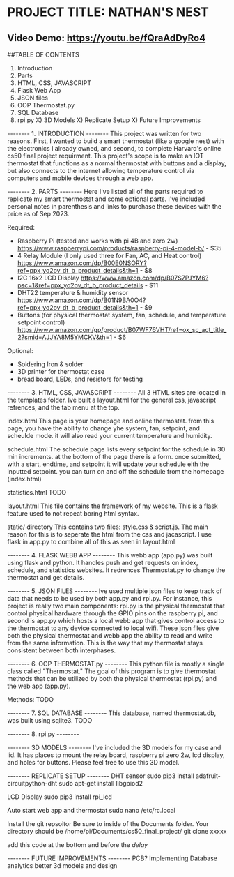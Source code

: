 # PROJECT TITLE: NATHAN'S NEST
## Video Demo:  https://youtu.be/fQraAdDyRo4

##TABLE OF CONTENTS
1) Introduction
2) Parts
3) HTML, CSS, JAVASCRIPT
4) Flask Web App
5) JSON files
6) OOP Thermostat.py
7) SQL Database
8) rpi.py
X) 3D Models
X) Replicate Setup
X) Future Improvements


-------- 1. INTRODUCTION --------
This project was written for two reasons. First, I wanted to build a smart thermostat (like a google nest) with the electronics I already owned, and second, to complete Harvard's online cs50 final project requirment. This project's scope is to make an IOT thermostat that functions as a normal thermostat with buttons and a display, but also connects to the internet allowing temperature control via computers and mobile devices through a web app.


-------- 2. PARTS --------
Here I've listed all of the parts required to replicate my smart thermostat and some optional parts. I've included personal notes in parenthesis and links to purchase these devices with the price as of Sep 2023.

Required:
- Raspberry Pi (tested and works with pi 4B and zero 2w) https://www.raspberrypi.com/products/raspberry-pi-4-model-b/ - $35
- 4 Relay Module (I only used three for Fan, AC, and Heat control) https://www.amazon.com/dp/B00E0NSORY?ref=ppx_yo2ov_dt_b_product_details&th=1 - $8
- I2C 16x2 LCD Display https://www.amazon.com/dp/B07S7PJYM6?psc=1&ref=ppx_yo2ov_dt_b_product_details - $11
- DHT22 temperature & humidity sensor https://www.amazon.com/dp/B01N9BA0O4?ref=ppx_yo2ov_dt_b_product_details&th=1 - $9
- Buttons (for physical thermostat system, fan, schedule, and temperature setpoint control) https://www.amazon.com/gp/product/B07WF76VHT/ref=ox_sc_act_title_2?smid=AJJYA8M5YMCKV&th=1 - $6

Optional:
- Soldering Iron & solder
- 3D printer for thermostat case
- bread board, LEDs, and resistors for testing


-------- 3. HTML, CSS, JAVASCRIPT --------
All 3 HTML sites are located in the templates folder. Ive built a layout.html for the general css, javascript refrences, and the tab menu at the top.

index.html
This page is your homepage and online thermostat. from this page, you have the ability to change yhe system, fan, setpoint, and scheulde mode. it will also read your current temperature and humidity.

schedule.html
The schedule page lists every setpoint for the schedule in 30 min increments. at the bottom of the page there is a form. once submitted, with a start, endtime, and setpoint it will update your schedule eith the inputted setpoint. you can turn on and off the schedule from the homepage (index.html)

statistics.html
TODO

layout.html
This file contains the framework of my website. This is a flask feature used to not repeat boring html syntax.

static/ directory
This contains two files: style.css & script.js. The main reason for this is to seperate the html from the css and jacascript. I use flask in app.py to combine all of this as seen in layout.html

-------- 4. FLASK WEBB APP --------
This webb app (app.py) was built using flask and python. It handles push and get requests on index, schedule, and statistics websites.
It redrences Thermostat.py to change the thermostat and get details.


-------- 5. JSON FILES --------
Ive used multiple json files to keep track of data that needs to be used by both app.py and rpi.py. For instance, this project is really two main components: rpi.py is the physical thermostat that control physical hardware through the GPIO pins on the raspberry pi, and second is app.py which hosts a local webb app that gives control access to the thermostat to any device connected to local wifi. These json files give both the physical thermostat and webb app the ability to read and write from the same information. This is the way that my thermostat stays consistent between both interphases.


-------- 6. OOP THERMOSTAT.py --------
This python file is mostly a single class called "Thermostat." The goal of this program is to give thermostat methods that can be utilized by both the physical thermostat (rpi.py) and the web app (app.py).

Methods:
TODO


-------- 7. SQL DATABASE --------
This database, named thermostat.db, was built using sqlite3.
TODO


-------- 8. rpi.py --------


-------- 3D MODELS --------
I've included the 3D models for my case and lid. It has places to mount the relay board, raspberry pi zero 2w, lcd display, and holes for buttons. Please feel free to use this 3D model.

-------- REPLICATE SETUP --------
DHT sensor
sudo pip3 install adafruit-circuitpython-dht
sudo apt-get install libgpiod2

LCD Display
sudo pip3 install rpi_lcd

Auto start web app and thermostat
sudo nano /etc/rc.local

Install the git repsoitor
Be sure to inside of the Documents folder. Your directory should be /home/pi/Documents/cs50_final_project/
git clone xxxxx

add this code at the bottom and before the *delay*



-------- FUTURE IMPROVEMENTS --------
PCB?
Implementing Database analytics
better 3d models and design
